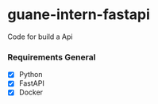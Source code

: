 # guane-intern-fastapi

 Code for build a Api
 
 
### Requirements General

- [x] Python
- [x] FastAPI
- [x] Docker
